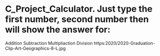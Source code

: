 # C_Project_Calculator. Just type the first number, second number then will show the answer for:
Addition
Subtraction
Multipliaction
Division
https:2020/2020-Graduation-Clip-Art-Geographics-8-L.jpg
